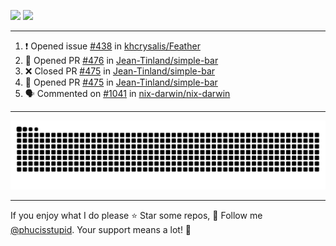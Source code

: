 ![](https://github-readme-stats.vercel.app/api?username=phucisstupid&show_icons=true&theme=catppuccin_mocha)
![](https://streak-stats.demolab.com?user=phucisstupid&theme=catppuccin_mocha)

---

<!--START_SECTION:activity-->
1. ❗ Opened issue [#438](https://github.com/khcrysalis/Feather/issues/438) in [khcrysalis/Feather](https://github.com/khcrysalis/Feather)
2. 💪 Opened PR [#476](https://github.com/Jean-Tinland/simple-bar/pull/476) in [Jean-Tinland/simple-bar](https://github.com/Jean-Tinland/simple-bar)
3. ❌ Closed PR [#475](https://github.com/Jean-Tinland/simple-bar/pull/475) in [Jean-Tinland/simple-bar](https://github.com/Jean-Tinland/simple-bar)
4. 💪 Opened PR [#475](https://github.com/Jean-Tinland/simple-bar/pull/475) in [Jean-Tinland/simple-bar](https://github.com/Jean-Tinland/simple-bar)
5. 🗣 Commented on [#1041](https://github.com/nix-darwin/nix-darwin/issues/1041#issuecomment-3090243163) in [nix-darwin/nix-darwin](https://github.com/nix-darwin/nix-darwin)
<!--END_SECTION:activity-->

---

<picture>
  <source media="(prefers-color-scheme: dark)" srcset="https://raw.githubusercontent.com/phucisstupid/phucisstupid/output/github-contribution-grid-snake-dark.svg">
  <source media="(prefers-color-scheme: light)" srcset="https://raw.githubusercontent.com/phucisstupid/phucisstupid/output/github-contribution-grid-snake.svg">
  <img alt="GitHub Contribution Grid Snake" src="https://raw.githubusercontent.com/phucisstupid/phucisstupid/output/github-contribution-grid-snake.svg">
</picture>

---

If you enjoy what I do please ⭐ Star some repos, 👤 Follow me [@phucisstupid](https://github.com/phucisstupid). Your support means a lot! 💙
